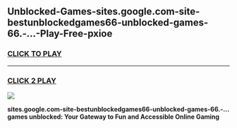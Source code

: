 
## Unblocked-Games-sites.google.com-site-bestunblockedgames66-unblocked-games-66.-...-Play-Free-pxioe
<h3>
<a href="https://premium76.site?title=sites.google.com-site-bestunblockedgames66-unblocked-games-66.-...&ref=24M">CLICK TO PLAY</a></h3>
<hr>

<h3>
<a href="https://premium76.site?title=sites.google.com-site-bestunblockedgames66-unblocked-games-66.-...&ref=24M">CLICK 2 PLAY</a>
  
</h3>

<a href="https://premium76.site?title=sites.google.com-site-bestunblockedgames66-unblocked-games-66.-...&ref=24M"><img src="https://clearcache.store/games.png"></a>


**sites.google.com-site-bestunblockedgames66-unblocked-games-66.-... games unblocked: Your Gateway to Fun and Accessible Online Gaming**
